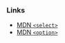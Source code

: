 ### Links

- [MDN `<select>`](https://developer.mozilla.org/docs/Web/HTML/Element/select)
- [MDN `<option>`](https://developer.mozilla.org/docs/Web/HTML/Element/option)
